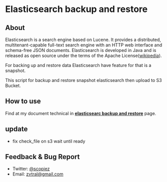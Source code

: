 Elasticsearch backup and restore
================================

About
-----

Elasticsearch is a search engine based on Lucene. It provides a distributed, multitenant-capable full-text search engine with an HTTP web interface and schema-free JSON documents. Elasticsearch is developed in Java and is released as open source under the terms of the Apache License([wikipedia](https://en.wikipedia.org/wiki/Elasticsearch)).

For backing up and restore data Elasticsearch have feature for that is a snapshot.

This script for backup and restore snapshot elasticsearch then upload to S3 Bucket.

How to use
----------

Find at my document technical in **[elasticsearc backup and restore](https://www.lanxic.my.id/elasticsearch-backup-restore/)** page.

update
------

-	fix check_file on s3 wait until ready

Feedback & Bug Report
---------------------

-	Twitter: [@scopiez](https://twitter.com/scopiez)
-	Email: zvtral@gmail.com
